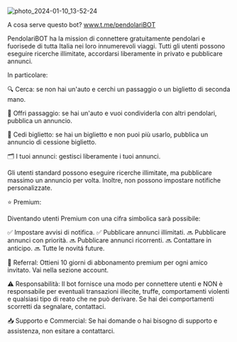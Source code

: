 
![photo_2024-01-10_13-52-24](https://github.com/rosscript/PendolariBOT/assets/127686871/0be9c64b-fddf-4152-9d81-af39d99be987)

A cosa serve questo bot? www.t.me/pendolariBOT

PendolariBOT ha la mission di connettere gratuitamente pendolari e fuorisede di tutta Italia nei loro innumerevoli viaggi.
Tutti gli utenti possono eseguire ricerche illimitate, accordarsi liberamente in privato e pubblicare annunci.

In particolare:

🔍 Cerca: se non hai un'auto e cerchi un passaggio o un biglietto di seconda mano.

🚗 Offri passaggio: se hai un'auto e vuoi condividerla con altri pendolari, pubblica un annuncio.

🎫 Cedi biglietto: se hai un biglietto e non puoi più usarlo, pubblica un annuncio di cessione biglietto.

🗂 I tuoi annunci: gestisci liberamente i tuoi annunci.

Gli utenti standard possono eseguire ricerche illimitate, ma pubblicare massimo un annuncio per volta. Inoltre, non possono impostare notifiche personalizzate.

⭐️ Premium:

Diventando utenti Premium con una cifra simbolica sarà possibile:

✅ Impostare avvisi di notifica.
✅ Pubblicare annunci illimitati.
🔜 Pubblicare annunci con priorità.
🔜 Pubblicare annunci ricorrenti.
🔜 Contattare in anticipo.
🔜 Tutte le novitá future.

👥 Referral:
Ottieni 10 giorni di abbonamento premium per ogni amico invitato. Vai nella sezione account.

⚠️ Responsabilità:
Il bot fornisce una modo per connettere utenti e NON è responsabile per eventuali transazioni illecite, truffe, comportamenti violenti e qualsiasi tipo di reato che ne può derivare. Se hai dei comportamenti scorretti da segnalare, contattaci.

📥 Supporto e Commercial:
Se hai domande o hai bisogno di supporto e assistenza, non esitare a contattarci.
